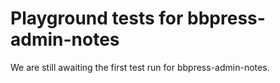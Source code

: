 # Playground tests for bbpress-admin-notes
We are still awaiting the first test run for bbpress-admin-notes.
